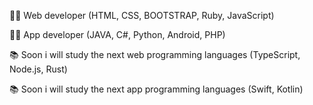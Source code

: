 🐱‍💻 Web developer (HTML, CSS, BOOTSTRAP, Ruby, JavaScript)



🐱‍💻 App developer (JAVA, C#, Python, Android, PHP)



📚 Soon i will study the next web programming languages (TypeScript, Node.js, Rust)




📚 Soon i will study the next app programming languages (Swift, Kotlin)





